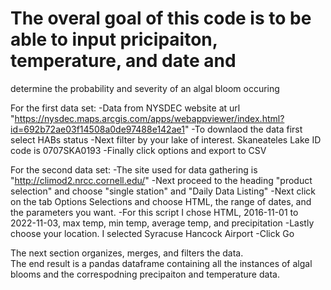 # The overal goal of this code is to be able to input pricipaiton, temperature, and date and 
determine the probability and severity of an algal bloom occuring

For the first data set:
-Data from NYSDEC website at url "https://nysdec.maps.arcgis.com/apps/webappviewer/index.html?id=692b72ae03f14508a0de97488e142ae1"
-To downlaod the data first select HABs status
-Next filter by your lake of interest.  Skaneateles Lake ID code is 0707SKA0193
-Finally click options and export to CSV

For the second data set:
-The site used for data gathering is "http://climod2.nrcc.cornell.edu/"
-Next proceed to the heading "product selection" and choose "single station" and "Daily Data Listing"
-Next click on the tab Options Selections and choose HTML, the range of dates, and the parameters you want.
-For this script I chose HTML, 2016-11-01 to 2022-11-03, max temp, min temp, average temp, and precipitation
-Lastly choose your location. I selected Syracuse Hancock Airport
-Click Go

The next section organizes, merges, and filters the data.  
  The end result is a pandas dataframe containing all the instances of algal blooms
  and the correspodning precipaiton and temperature data.
